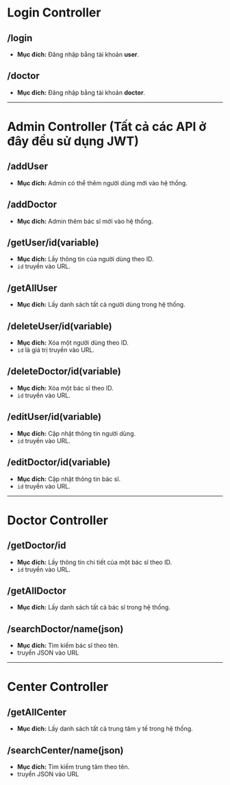 
# Login Controller  
## /login  
- **Mục đích:** Đăng nhập bằng tài khoản **user**.  
## /doctor  
- **Mục đích:** Đăng nhập bằng tài khoản **doctor**.  
---
# Admin Controller (Tất cả các API ở đây đều sử dụng JWT)
## /addUser  
- **Mục đích:** Admin có thể thêm người dùng mới vào hệ thống.  
## /addDoctor  
- **Mục đích:** Admin thêm bác sĩ mới vào hệ thống.  

## /getUser/id(variable)  
- **Mục đích:** Lấy thông tin của người dùng theo ID.  
- `id` truyền vào URL.  
## /getAllUser  
- **Mục đích:** Lấy danh sách tất cả người dùng trong hệ thống.  
## /deleteUser/id(variable)  
- **Mục đích:** Xóa một người dùng theo ID.  
- `id` là giá trị truyền vào URL.  
## /deleteDoctor/id(variable)  
- **Mục đích:** Xóa một bác sĩ theo ID.  
- `id` truyền vào URL.  
## /editUser/id(variable)  
- **Mục đích:** Cập nhật thông tin người dùng.  
- `id` truyền vào URL.  
## /editDoctor/id(variable)  
- **Mục đích:** Cập nhật thông tin bác sĩ.  
- `id` truyền vào URL.  
---
# Doctor Controller  
## /getDoctor/id  
- **Mục đích:** Lấy thông tin chi tiết của một bác sĩ theo ID.  
- `id` truyền vào URL.  
## /getAllDoctor  
- **Mục đích:** Lấy danh sách tất cả bác sĩ trong hệ thống.  
## /searchDoctor/name(json)  
- **Mục đích:** Tìm kiếm bác sĩ theo tên.  
- truyển JSON vào URL 
---
# Center Controller  
## /getAllCenter  
- **Mục đích:** Lấy danh sách tất cả trung tâm y tế trong hệ thống.   
## /searchCenter/name(json)  
- **Mục đích:** Tìm kiếm trung tâm theo tên.  
- truyển JSON vào URL 

